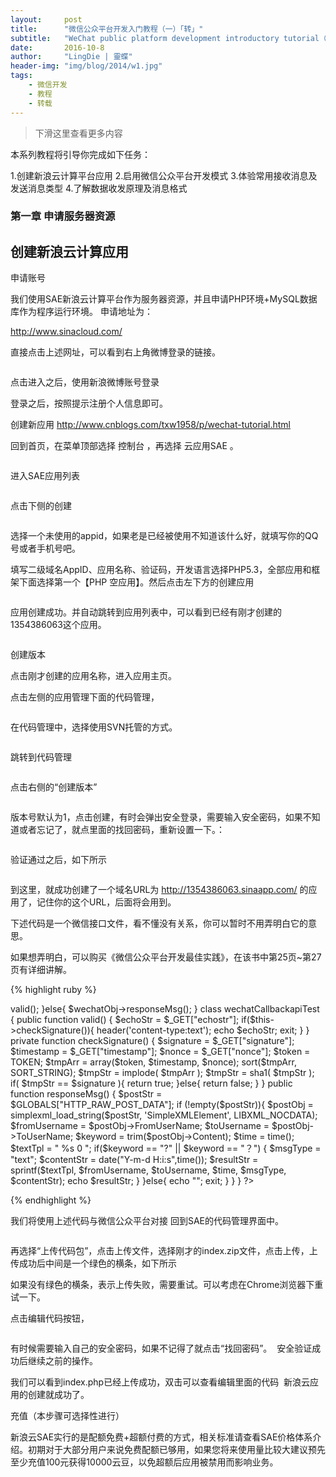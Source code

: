 ```yaml
---
layout:     post
title:      "微信公众平台开发入门教程（一）「转」"
subtitle:   "WeChat public platform development introductory tutorial（一） "
date:       2016-10-8
author:     "LingDie | 靈蝶"
header-img: "img/blog/2014/w1.jpg"
tags:
    - 微信开发
    - 教程
    - 转载
---
```

	
> 下滑这里查看更多内容

本系列教程将引导你完成如下任务：

1.创建新浪云计算平台应用
2.启用微信公众平台开发模式
3.体验常用接收消息及发送消息类型
4.了解数据收发原理及消息格式

### 第一章 申请服务器资源

## 创建新浪云计算应用

申请账号

我们使用SAE新浪云计算平台作为服务器资源，并且申请PHP环境+MySQL数据库作为程序运行环境。
申请地址为：

http://www.sinacloud.com/

直接点击上述网址，可以看到右上角微博登录的链接。

<img src="../../../../img/blog/2014/weixinkaifa1/101.jpg" alt="">

点击进入之后，使用新浪微博账号登录 
<img src="../../../../img/blog/2014/weixinkaifa1/1.jpg" alt="">

登录之后，按照提示注册个人信息即可。 

创建新应用 http://www.cnblogs.com/txw1958/p/wechat-tutorial.html 

回到首页，在菜单顶部选择 控制台 ，再选择 云应用SAE 。

<img src="../../../../img/blog/2014/weixinkaifa1/2.jpg" alt="">

进入SAE应用列表

<img src="../../../../img/blog/2014/weixinkaifa1/3.jpg" alt="">

点击下侧的创建

<img src="../../../../img/blog/2014/weixinkaifa1/4.jpg" alt="">

选择一个未使用的appid，如果老是已经被使用不知道该什么好，就填写你的QQ号或者手机号吧。

填写二级域名AppID、应用名称、验证码，开发语言选择PHP5.3，全部应用和框架下面选择第一个【PHP 空应用】。然后点击左下方的创建应用

<img src="../../../../img/blog/2014/weixinkaifa1/5.jpg" alt="">

应用创建成功。并自动跳转到应用列表中，可以看到已经有刚才创建的1354386063这个应用。

<img src="../../../../img/blog/2014/weixinkaifa1/6.jpg" alt="">

创建版本 

点击刚才创建的应用名称，进入应用主页。

点击左侧的应用管理下面的代码管理，

<img src="../../../../img/blog/2014/weixinkaifa1/7.png" alt="">

在代码管理中，选择使用SVN托管的方式。

<img src="../../../../img/blog/2014/weixinkaifa1/8.jpg" alt="">

跳转到代码管理

<img src="../../../../img/blog/2014/weixinkaifa1/9.png" alt="">

点击右侧的“创建版本”

<img src="../../../../img/blog/2014/weixinkaifa1/10.jpg" alt="">

版本号默认为1，点击创建，有时会弹出安全登录，需要输入安全密码，如果不知道或者忘记了，就点里面的找回密码，重新设置一下。：

<img src="../../../../img/blog/2014/weixinkaifa1/11.jpg" alt="">

验证通过之后，如下所示

<img src="../../../../img/blog/2014/weixinkaifa1/12.png" alt="">

到这里，就成功创建了一个域名URL为 http://1354386063.sinaapp.com/ 的应用了，记住你的这个URL，后面将会用到。

 

下述代码是一个微信接口文件，看不懂没有关系，你可以暂时不用弄明白它的意思。

如果想弄明白，可以购买《微信公众平台开发最佳实践》，在该书中第25页~第27页有详细讲解。

{% highlight ruby %}

<?php


define("TOKEN", "weixin");
$wechatObj = new wechatCallbackapiTest();
if (isset($_GET['echostr'])) {
    $wechatObj->valid();
}else{
    $wechatObj->responseMsg();
}

class wechatCallbackapiTest
{
    public function valid()
    {
        $echoStr = $_GET["echostr"];
        if($this->checkSignature()){
            header('content-type:text');
            echo $echoStr;
            exit;
        }
    }

    private function checkSignature()
    {
        $signature = $_GET["signature"];
        $timestamp = $_GET["timestamp"];
        $nonce = $_GET["nonce"];

        $token = TOKEN;
        $tmpArr = array($token, $timestamp, $nonce);
        sort($tmpArr, SORT_STRING);
        $tmpStr = implode( $tmpArr );
        $tmpStr = sha1( $tmpStr );

        if( $tmpStr == $signature ){
            return true;
        }else{
            return false;
        }
    }

    public function responseMsg()
    {
        $postStr = $GLOBALS["HTTP_RAW_POST_DATA"];

        if (!empty($postStr)){
            $postObj = simplexml_load_string($postStr, 'SimpleXMLElement', LIBXML_NOCDATA);
            $fromUsername = $postObj->FromUserName;
            $toUsername = $postObj->ToUserName;
            $keyword = trim($postObj->Content);
            $time = time();
            $textTpl = "<xml>
                        <ToUserName><![CDATA[%s]]></ToUserName>
                        <FromUserName><![CDATA[%s]]></FromUserName>
                        <CreateTime>%s</CreateTime>
                        <MsgType><![CDATA[%s]]></MsgType>
                        <Content><![CDATA[%s]]></Content>
                        <FuncFlag>0</FuncFlag>
                        </xml>";
            if($keyword == "?" || $keyword == "？")
            {
                $msgType = "text";
                $contentStr = date("Y-m-d H:i:s",time());
                $resultStr = sprintf($textTpl, $fromUsername, $toUsername, $time, $msgType, $contentStr);
                echo $resultStr;
            }
        }else{
            echo "";
            exit;
        }
    }
}
?>

{% endhighlight %}

我们将使用上述代码与微信公众平台对接
回到SAE的代码管理界面中。

<img src="../../../../img/blog/2014/weixinkaifa1/13.png" alt="">

再选择“上传代码包”，点击上传文件，选择刚才的index.zip文件，点击上传，上传成功后中间是一个绿色的横条，如下所示
<img src="../../../../img/blog/2014/weixinkaifa1/14.jpg" alt="">

如果没有绿色的横条，表示上传失败，需要重试。可以考虑在Chrome浏览器下重试一下。

点击编辑代码按钮，

<img src="../../../../img/blog/2014/weixinkaifa1/15.png" alt="">

有时候需要输入自己的安全密码，如果不记得了就点击“找回密码”。
<img src="../../../../img/blog/2014/weixinkaifa1/16.png" alt="">
安全验证成功后继续之前的操作。

我们可以看到index.php已经上传成功，双击可以查看编辑里面的代码
<img src="../../../../img/blog/2014/weixinkaifa1/17.jpg" alt="">
新浪云应用的创建就成功了。

充值（本步骤可选择性进行）

新浪云SAE实行的是配额免费+超额付费的方式，相关标准请查看SAE价格体系介绍。初期对于大部分用户来说免费配额已够用，如果您将来使用量比较大建议预先至少充值100元获得10000云豆，以免超额后应用被禁用而影响业务。
